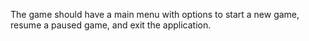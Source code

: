 The game should have a main menu with options to start a new game, resume a paused game, and exit the application.
